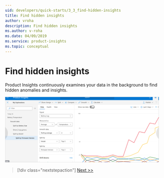 ```yaml
---
uid: developers/quick-starts/3_3_find-hidden-insights
title: Find hidden insights
author: vroha
description: Find hidden insights
ms.author: v-roha
ms.date: 04/09/2019
ms.service: product-insights
ms.topic: conceptual
---
```

# Find hidden insights

Product Insights continuously examines your data in the background to find hidden anomalies and insights.

![Insight](../tutorials/topn.png)

> [!div class="nextstepaction"]
> [Next >>](3_1_use-suggestions.md)
